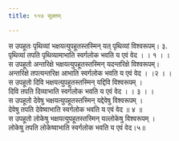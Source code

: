 ```yaml
---
title: ११७ सूक्तम्

---
```

स उपहूतः पृथिव्यां भक्षयत्युपहूतस्तस्मिन् यत् पृथिव्यां विश्वरूपम्। ३.  
पृथिव्यां तपति पृथिव्यामाभाति स्वर्गलोक भवति य एवं वेद । । १ । ।  
स उपहूतो अन्तरिक्षे भक्षयत्युपहूतस्तस्मिन् यदन्तरिक्षे विश्वरूपम्।  
अन्तरिक्षे तपत्यन्तरिक्ष आभाति स्वर्गलोक भवति य एवं वेद । ।२ । ।  
स उपहूतो दिवि भक्षयत्युपहूतस्तस्मिन् यद्दिवि विश्वरूपम् ।  
दिवि तपति दिव्याभाति स्वर्गलोक भवति य एवं वेद । । ३ । ।  
स उपहूतो देवेषु भक्षयत्युपहूतस्तस्मिन् यद्देवेषु विश्वरूपम् ।  
देवेषु तपति देवेष्वाभाति स्वर्गलोक भवति य एवं वेद ॥ ४ ॥  
स उपहूतो लोकेषु भक्षयत्युपहूतस्तस्मिन् यल्लोकेषु विश्वरूपम् ।  
लोकेषु तपति लोकेष्वाभाति स्वर्गलोक भवति य एवं वेद।५॥  
